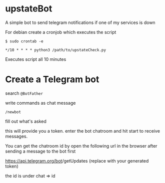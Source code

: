 # upstateBot
A simple bot to send telegram notifications if one of my services is down

For debian create a cronjob which executes the script

`$ sudo crontab -e`

`*/10 * * * * python3 /path/to/upstateCheck.py`

Executes script all 10 minutes

# Create a Telegram bot

search `@BotFather`

write commands as chat message

`/newbot`

fill out what's asked

this will provide you a token. enter the bot chatroom and hit start to receive messages.

You can get the chatroom id by open the following url in the browser after sending a message to the bot first

https://api.telegram.org/bot<token>/getUpdates (replace <token> with your generated token)
  
the id is under chat => id

